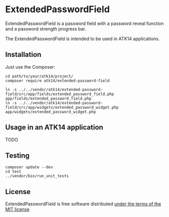 ExtendedPasswordField
=====================

ExtendedPasswordField is a password field with a password reveal function and a password strength progress bar.

The ExtendedPasswordField is intended to be used in ATK14 applications.

Installation
------------

Just use the Composer:

    cd path/to/your/atk14/project/
    composer require atk14/extended-password-field

    ln -s ../../vendor/atk14/extended-password-field/src/app/fields/extended_password_field.php app/fields/extended_password_field.php
    ln -s ../../vendor/atk14/extended-password-field/src/app/widgets/extended_password_widget.php app/widgets/extended_password_widget.php

Usage in an ATK14 application
-----------------------------

TODO

Testing
-------

    composer update --dev
    cd test
    ../vendor/bin/run_unit_tests

License
-------

ExtendedPasswordField is free software distributed [under the terms of the MIT license](http://www.opensource.org/licenses/mit-license)

[//]: # ( vim: set ts=2 et: )

